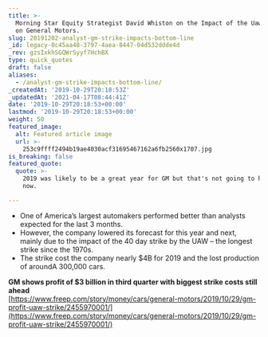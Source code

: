 ```yaml
---
title: >-
  Morning Star Equity Strategist David Whiston on the Impact of the Uaw Strike
  on General Motors.
slug: 20191202-analyst-gm-strike-impacts-bottom-line
_id: legacy-0c45aa48-3797-4aea-8447-04d532ddde4d
_rev: gzsIxkhSGQWrSyyf7HchBX
type: quick_quotes
draft: false
aliases:
  - /analyst-gm-strike-impacts-bottom-line/
_createdAt: '2019-10-29T20:18:53Z'
_updatedAt: '2021-04-17T08:44:41Z'
date: '2019-10-29T20:18:53+00:00'
lastmod: '2019-10-29T20:18:53+00:00'
weight: 50
featured_image:
  alt: Featured article image
  url: >-
    253c9ffff2494b19ae4030acf31695467162a6fb2560x1707.jpg
is_breaking: false
featured_quote:
  quote: >-
    2019 was likely to be a great year for GM but that's not going to happen
    now.

---
```

* One of America’s largest automakers performed better than analysts expected for the last 3 months.
* However, the company lowered its forecast for this year and next, mainly due to the impact of the 40 day strike by the UAW – the longest strike since the 1970s.
* The strike cost the company nearly $4B for 2019 and the lost production of aroundA 300,000 cars.

**GM shows profit of $3 billion in third quarter with biggest strike costs still ahead**  
[https://www.freep.com/story/money/cars/general-motors/2019/10/29/gm-profit-uaw-strike/2455970001/](https://www.freep.com/story/money/cars/general-motors/2019/10/29/gm-profit-uaw-strike/2455970001/)